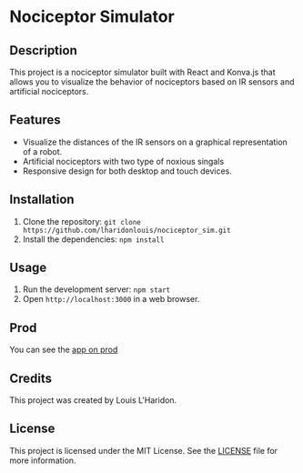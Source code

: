 # Nociceptor Simulator

## Description
This project is a nociceptor simulator built with React and Konva.js that allows you to visualize the behavior of nociceptors based on IR sensors and artificial nociceptors.

## Features
- Visualize the distances of the IR sensors on a graphical representation of a robot.
- Artificial nociceptors with two type of noxious singals
- Responsive design for both desktop and touch devices.

## Installation
1. Clone the repository: `git clone https://github.com/lharidonlouis/nociceptor_sim.git`
2. Install the dependencies: `npm install`

## Usage
1. Run the development server: `npm start`
2. Open `http://localhost:3000` in a web browser.

## Prod
You can see the [app on prod](https://nociceptor-sim.vercel.app)

## Credits
This project was created by Louis L'Haridon. 

## License
This project is licensed under the MIT License. See the [LICENSE](./LICENSE) file for more information.
